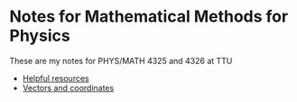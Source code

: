 # Notes for Mathematical Methods for Physics
These are my notes for PHYS/MATH 4325 and 4326 at TTU

- [Helpful resources](https://github.com/krlong014/MathMethodsNotes/blob/main/Main/Resources.pdf)
- [Vectors and coordinates](https://github.com/krlong014/MathMethodsNotes/blob/main/Vectors/Vectors.pdf)
